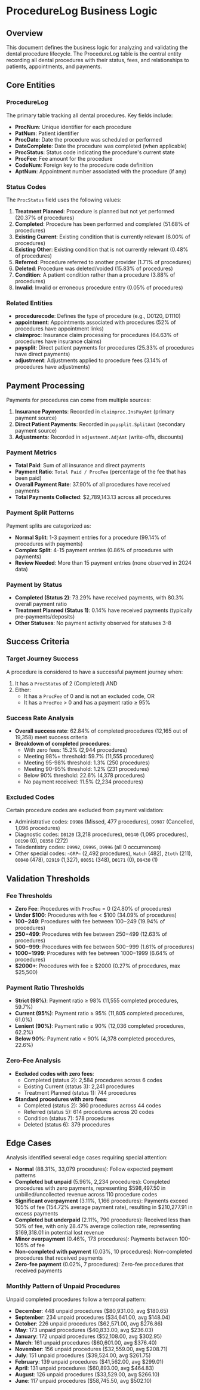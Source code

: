 # ProcedureLog Business Logic

## Overview
This document defines the business logic for analyzing and validating the dental procedure lifecycle. The ProcedureLog table is the central entity recording all dental procedures with their status, fees, and relationships to patients, appointments, and payments.

## Core Entities

### ProcedureLog
The primary table tracking all dental procedures. Key fields include:
- **ProcNum**: Unique identifier for each procedure
- **PatNum**: Patient identifier 
- **ProcDate**: Date the procedure was scheduled or performed
- **DateComplete**: Date the procedure was completed (when applicable)
- **ProcStatus**: Status code indicating the procedure's current state
- **ProcFee**: Fee amount for the procedure
- **CodeNum**: Foreign key to the procedure code definition
- **AptNum**: Appointment number associated with the procedure (if any)

### Status Codes
The `ProcStatus` field uses the following values:
1. **Treatment Planned**: Procedure is planned but not yet performed (20.37% of procedures)
2. **Completed**: Procedure has been performed and completed (51.68% of procedures)
3. **Existing Current**: Existing condition that is currently relevant (6.00% of procedures)
4. **Existing Other**: Existing condition that is not currently relevant (0.48% of procedures)
5. **Referred**: Procedure referred to another provider (1.71% of procedures)
6. **Deleted**: Procedure was deleted/voided (15.83% of procedures)
7. **Condition**: A patient condition rather than a procedure (3.88% of procedures)
8. **Invalid**: Invalid or erroneous procedure entry (0.05% of procedures)

### Related Entities
- **procedurecode**: Defines the type of procedure (e.g., D0120, D1110)
- **appointment**: Appointments associated with procedures (52% of procedures have appointment links)
- **claimproc**: Insurance claim processing for procedures (64.63% of procedures have insurance claims)
- **paysplit**: Direct patient payments for procedures (25.33% of procedures have direct payments)
- **adjustment**: Adjustments applied to procedure fees (3.14% of procedures have adjustments)

## Payment Processing

Payments for procedures can come from multiple sources:
1. **Insurance Payments**: Recorded in `claimproc.InsPayAmt` (primary payment source)
2. **Direct Patient Payments**: Recorded in `paysplit.SplitAmt` (secondary payment source)
3. **Adjustments**: Recorded in `adjustment.AdjAmt` (write-offs, discounts)

### Payment Metrics
- **Total Paid**: Sum of all insurance and direct payments
- **Payment Ratio**: `Total Paid / ProcFee` (percentage of the fee that has been paid)
- **Overall Payment Rate**: 37.90% of all procedures have received payments
- **Total Payments Collected**: $2,789,143.13 across all procedures

### Payment Split Patterns
Payment splits are categorized as:
- **Normal Split**: 1-3 payment entries for a procedure (99.14% of procedures with payments)
- **Complex Split**: 4-15 payment entries (0.86% of procedures with payments)
- **Review Needed**: More than 15 payment entries (none observed in 2024 data)

### Payment by Status
- **Completed (Status 2)**: 73.29% have received payments, with 80.3% overall payment ratio
- **Treatment Planned (Status 1)**: 0.14% have received payments (typically pre-payments/deposits)
- **Other Statuses**: No payment activity observed for statuses 3-8

## Success Criteria

### Target Journey Success
A procedure is considered to have a successful payment journey when:
1. It has a `ProcStatus` of 2 (Completed) AND
2. Either:
   - It has a `ProcFee` of 0 and is not an excluded code, OR
   - It has a `ProcFee` > 0 and has a payment ratio ≥ 95%

### Success Rate Analysis
- **Overall success rate**: 62.84% of completed procedures (12,165 out of 19,358) meet success criteria
- **Breakdown of completed procedures**:
  - With zero fees: 15.2% (2,944 procedures)
  - Meeting 98%+ threshold: 59.7% (11,555 procedures)
  - Meeting 95-98% threshold: 1.3% (250 procedures)
  - Meeting 90-95% threshold: 1.2% (231 procedures)
  - Below 90% threshold: 22.6% (4,378 procedures)
  - No payment received: 11.5% (2,234 procedures)

### Excluded Codes
Certain procedure codes are excluded from payment validation:
- Administrative codes: `D9986` (Missed, 477 procedures), `D9987` (Cancelled, 1,096 procedures)
- Diagnostic codes: `D0120` (3,218 procedures), `D0140` (1,095 procedures), `D0190` (0), `D0350` (272)
- Teledentistry codes: `D9992`, `D9995`, `D9996` (all 0 occurrences)
- Other special codes: `~GRP~` (2,492 procedures), `Watch` (482), `Ztoth` (211), `00040` (478), `D2919` (1,327), `00051` (348), `D0171` (0), `D9430` (1)

## Validation Thresholds

### Fee Thresholds
- **Zero Fee**: Procedures with `ProcFee` = 0 (24.80% of procedures)
- **Under $100**: Procedures with fee < $100 (34.09% of procedures)
- **$100-$249**: Procedures with fee between $100-$249 (19.94% of procedures)
- **$250-$499**: Procedures with fee between $250-$499 (12.63% of procedures)
- **$500-$999**: Procedures with fee between $500-$999 (1.61% of procedures)
- **$1000-$1999**: Procedures with fee between $1000-$1999 (6.64% of procedures)
- **$2000+**: Procedures with fee ≥ $2000 (0.27% of procedures, max $25,500)

### Payment Ratio Thresholds
- **Strict (98%)**: Payment ratio ≥ 98% (11,555 completed procedures, 59.7%)
- **Current (95%)**: Payment ratio ≥ 95% (11,805 completed procedures, 61.0%)
- **Lenient (90%)**: Payment ratio ≥ 90% (12,036 completed procedures, 62.2%)
- **Below 90%**: Payment ratio < 90% (4,378 completed procedures, 22.6%)

### Zero-Fee Analysis
- **Excluded codes with zero fees**:
  - Completed (status 2): 2,584 procedures across 6 codes
  - Existing Current (status 3): 2,241 procedures
  - Treatment Planned (status 1): 744 procedures
- **Standard procedures with zero fees**:
  - Completed (status 2): 360 procedures across 44 codes
  - Referred (status 5): 614 procedures across 20 codes
  - Condition (status 7): 578 procedures
  - Deleted (status 6): 379 procedures

## Edge Cases
Analysis identified several edge cases requiring special attention:

- **Normal** (88.31%, 33,079 procedures): Follow expected payment patterns
- **Completed but unpaid** (5.96%, 2,234 procedures): Completed procedures with zero payments, representing $598,497.50 in unbilled/uncollected revenue across 110 procedure codes
- **Significant overpayment** (3.11%, 1,166 procedures): Payments exceed 105% of fee (154.72% average payment rate), resulting in $210,277.91 in excess payments
- **Completed but underpaid** (2.11%, 790 procedures): Received less than 50% of fee, with only 28.47% average collection rate, representing $169,318.01 in potential lost revenue
- **Minor overpayment** (0.46%, 173 procedures): Payments between 100-105% of fee
- **Non-completed with payment** (0.03%, 10 procedures): Non-completed procedures that received payments
- **Zero-fee payment** (0.02%, 7 procedures): Zero-fee procedures that received payments

### Monthly Pattern of Unpaid Procedures
Unpaid completed procedures follow a temporal pattern:

- **December**: 448 unpaid procedures ($80,931.00, avg $180.65)
- **September**: 234 unpaid procedures ($34,641.00, avg $148.04)
- **October**: 226 unpaid procedures ($62,571.00, avg $276.86)
- **May**: 173 unpaid procedures ($40,833.00, avg $236.03)
- **January**: 172 unpaid procedures ($52,108.00, avg $302.95)
- **March**: 161 unpaid procedures ($60,601.00, avg $376.40)
- **November**: 156 unpaid procedures ($32,559.00, avg $208.71)
- **July**: 151 unpaid procedures ($39,524.00, avg $261.75)
- **February**: 139 unpaid procedures ($41,562.00, avg $299.01)
- **April**: 131 unpaid procedures ($60,893.00, avg $464.83)
- **August**: 126 unpaid procedures ($33,529.00, avg $266.10)
- **June**: 117 unpaid procedures ($58,745.50, avg $502.10)
